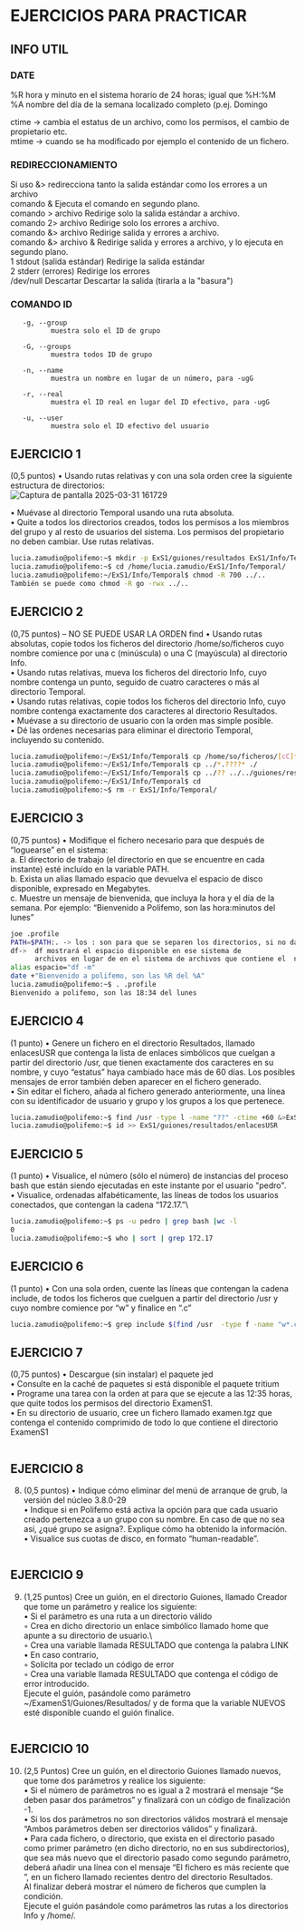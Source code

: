 # EJERCICIOS PARA PRACTICAR
## INFO UTIL
### DATE
%R     hora y minuto en el sistema horario de 24 horas; igual que %H:%M\
%A     nombre del día de la semana localizado completo (p.ej. Domingo

ctime -> cambia el estatus de un archivo, como los permisos, el cambio de propietario etc.\
mtime -> cuando se ha modificado por ejemplo el contenido de un fichero.

### REDIRECCIONAMIENTO
Si uso &> redirecciona tanto la salida estándar como los errores a un archivo\
comando &	Ejecuta el comando en segundo plano.\
comando > archivo	Redirige solo la salida estándar a archivo.\
comando 2> archivo	Redirige solo los errores a archivo.\
comando &> archivo	Redirige salida y errores a archivo.\
comando &> archivo &	Redirige salida y errores a archivo, y lo ejecuta en segundo plano.\
1	stdout (salida estándar)	Redirige la salida estándar\
2	stderr (errores)	Redirige los errores\
/dev/null	Descartar	Descartar la salida (tirarla a la "basura")

### COMANDO ID

       -g, --group
              muestra solo el ID de grupo

       -G, --groups
              muestra todos ID de grupo

       -n, --name
              muestra un nombre en lugar de un número, para -ugG

       -r, --real
              muestra el ID real en lugar del ID efectivo, para -ugG

       -u, --user
              muestra solo el ID efectivo del usuario

## EJERCICIO 1
(0,5 puntos)
 • Usando rutas relativas y con una sola orden cree la siguiente estructura de directorios:\
![Captura de pantalla 2025-03-31 161729](https://github.com/user-attachments/assets/537b3f00-5bde-4bcb-bc5c-e43f8990af76)

 • Muévase al directorio Temporal usando una ruta absoluta.\
 • Quite a todos los directorios creados, todos los permisos a los miembros del grupo y al resto de usuarios del sistema. Los permisos del propietario no deben cambiar. Use rutas relativas.
 ```bash
lucia.zamudio@polifemo:~$ mkdir -p ExS1/guiones/resultados ExS1/Info/Temporal
lucia.zamudio@polifemo:~$ cd /home/lucia.zamudio/ExS1/Info/Temporal/
lucia.zamudio@polifemo:~/ExS1/Info/Temporal$ chmod -R 700 ../..
También se puede como chmod -R go -rwx ../.. 
```
## EJERCICIO 2
 (0,75 puntos) – NO SE PUEDE USAR LA ORDEN find
 • Usando rutas absolutas, copie todos los ficheros del directorio /home/so/ficheros cuyo nombre  comience por una c (minúscula) o una C (mayúscula) al directorio Info.\
 • Usando rutas relativas, mueva los ficheros del directorio Info, cuyo nombre contenga un punto, seguido de cuatro caracteres o más al directorio Temporal.\
 • Usando rutas relativas, copie todos los ficheros del directorio Info, cuyo nombre contenga exactamente dos caracteres al directorio Resultados.\
 • Muévase a su directorio de usuario con la orden mas simple posible.\
 • Dé las ordenes necesarias para eliminar el directorio Temporal, incluyendo su contenido.
 ```bash
lucia.zamudio@polifemo:~/ExS1/Info/Temporal$ cp /home/so/ficheros/[cC]* ../
lucia.zamudio@polifemo:~/ExS1/Info/Temporal$ cp ../*.????* ./
lucia.zamudio@polifemo:~/ExS1/Info/Temporal$ cp ../?? ../../guiones/resultados/
lucia.zamudio@polifemo:~/ExS1/Info/Temporal$ cd
lucia.zamudio@polifemo:~$ rm -r ExS1/Info/Temporal/
```

## EJERCICIO 3
 (0,75 puntos)
 • Modifique el fichero necesario para que después de “loguearse” en el sistema:\
 a. El directorio de trabajo (el directorio en que se encuentre en cada instante) esté incluido en la variable PATH.\
 b. Exista un alias llamado espacio que devuelva el espacio de disco disponible, expresado en Megabytes.\
 c. Muestre un mensaje de bienvenida, que incluya la hora y el día de la semana. Por ejemplo: “Bienvenido a Polifemo, son las hora:minutos del lunes”
 ```bash
joe .profile
PATH=$PATH:. -> los : son para que se separen los directorios, si no daría error
df->  df mostrará el espacio disponible en ese sistema de
       archivos en lugar de en el sistema de archivos que contiene el  nodo  de  dispositivo
alias espacio="df -m"
date +"Bienvenido a polifemo, son las %R del %A"
lucia.zamudio@polifemo:~$ . .profile
Bienvenido a polifemo, son las 18:34 del lunes
```

## EJERCICIO 4
 (1 punto)
 • Genere un fichero en el directorio Resultados, llamado enlacesUSR que contenga la lista de enlaces simbólicos que cuelgan a partir del directorio /usr, que tienen exactamente dos caracteres en su nombre, y cuyo “estatus” haya cambiado hace más de 60 días. Los posibles  mensajes de error también deben aparecer en el fichero generado.\
 • Sin editar el fichero, añada al fichero generado anteriormente, una línea con su identificador de usuario y grupo y los grupos a los que pertenece.
 ```bash
lucia.zamudio@polifemo:~$ find /usr -type l -name "??" -ctime +60 &>ExS1/guiones/resultados/enlacesUSR
lucia.zamudio@polifemo:~$ id >> ExS1/guiones/resultados/enlacesUSR

```

## EJERCICIO 5
 (1 punto)
 • Visualice, el número (sólo el número) de instancias del proceso bash que están siendo ejecutadas en este instante por el usuario "pedro".\
 • Visualice, ordenadas alfabéticamente, las líneas de todos los usuarios conectados, que contengan la cadena “172.17.”\
 ```bash
lucia.zamudio@polifemo:~$ ps -u pedro | grep bash |wc -l
0
lucia.zamudio@polifemo:~$ who | sort | grep 172.17
```
## EJERCICIO 6
 (1 punto)
 • Con una sola orden, cuente las líneas que contengan la cadena include, de todos los ficheros que cuelguen a partir del directorio /usr y cuyo nombre comience por  “w” y finalice en “.c”
 ```bash
lucia.zamudio@polifemo:~$ grep include $(find /usr  -type f -name "w*.c") | wc -l
```

## EJERCICIO 7
 (0,75 puntos)
 • Descargue (sin instalar) el paquete jed\
 • Consulte en la caché de paquetes si está disponible el paquete tritium\
 • Programe una tarea con la orden at para que se ejecute a las 12:35 horas, que quite todos los permisos del directorio  ExamenS1.\
 • En su directorio de usuario, cree un fichero llamado examen.tgz que contenga el contenido comprimido de todo lo que contiene el directorio ExamenS1
 ```bash

```
## EJERCICIO 8
8)  (0,5 puntos)
 • Indique cómo eliminar del menú de arranque de grub, la versión del núcleo 3.8.0-29\
 • Indique si en Polifemo está activa la opción para que cada usuario creado pertenezca a un grupo con su nombre. En caso de que no sea así, ¿qué grupo se asigna?. Explique cómo ha obtenido la información.\
 • Visualice sus cuotas de disco, en formato “human-readable”.
```bash

```

## EJERCICIO 9
9) (1,25 puntos) Cree un guión, en el directorio Guiones, llamado Creador que tome un parámetro  y realice los siguiente:\
• Si el parámetro es una ruta a un directorio válido\
  ◦ Crea en dicho directorio un enlace simbólico llamado home que apunte a su directorio de usuario.\    
 ◦ Crea una variable llamada RESULTADO que contenga la palabra LINK\
• En caso contrario,\
 ◦ Solicita por teclado un código de error\
 ◦ Crea una variable llamada RESULTADO que contenga el código de error introducido.\
 Ejecute el guión, pasándole como parámetro ~/ExamenS1/Guiones/Resultados/ y de forma que la variable NUEVOS esté disponible cuando el guión finalice.
```bash

```

## EJERCICIO 10
 10) (2,5 Puntos) Cree un guión, en el directorio Guiones llamado nuevos, que tome dos parámetros y realice los siguiente: \
 • Si el número de parámetros no es igual a 2 mostrará el mensaje “Se deben pasar dos  parámetros” y finalizará con un código de finalización -1.\
 • Si los dos parámetros  no son directorios válidos mostrará el mensaje “Ambos parámetros deben ser  directorios válidos” y finalizará.\
 • Para cada fichero, o directorio, que exista en el directorio pasado como primer parámetro (en dicho directorio, no en sus subdirectorios), que sea más nuevo que el directorio pasado como segundo parámetro, deberá añadir una línea con el mensaje “El fichero <ruta al fichero> es más reciente que <ruta al directorio>”, en un fichero llamado recientes dentro del directorio Resultados.\
 Al finalizar deberá mostrar el número de ficheros que cumplen la condición.\
 Ejecute el guión pasándole como parámetros las rutas a los directorios Info y /home/.
